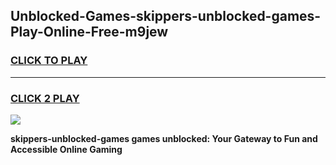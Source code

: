 
## Unblocked-Games-skippers-unblocked-games-Play-Online-Free-m9jew
<h3>
<a href="https://premium76.site?title=skippers-unblocked-games&ref=26A">CLICK TO PLAY</a></h3>
<hr>

<h3>
<a href="https://premium76.site?title=skippers-unblocked-games&ref=26A">CLICK 2 PLAY</a>
  
</h3>

<a href="https://premium76.site?title=skippers-unblocked-games&ref=26A"><img src="https://clearcache.store/games.png"></a>


**skippers-unblocked-games games unblocked: Your Gateway to Fun and Accessible Online Gaming**
